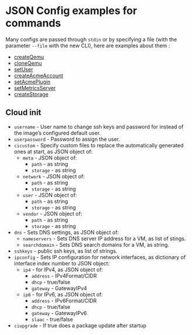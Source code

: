 # JSON Config examples for commands

Many configs are passed through `stdin` or by specifying a file (with the parameter `--file` with the new CLI), here are examples about them :

* [createQemu](./create-qemu.example.json)
* [cloneQemu](./clone-qemu.example.json)
* [setUser](./set-user.example.json)
* [createAcmeAccount](./create-acme-account.example.json)
* [setAcmePlugin](./set-acme-plugin.example.json)
* [setMetricsServer](./set-metrics-server.example.json)
* [createStorage](./create-storage.example.json)

## Cloud init

- `username` - User name to change ssh keys and password for instead of the image’s configured default user.
- `userpassword` - Password to assign the user.
- `cicustom` - Specify custom files to replace the automatically generated ones at start, as JSON object of:
  - `meta` - JSON object of:
    - `path` - as string
    - `storage` - as string
  - `network` - JSON object of:
    - `path` - as string
    - `storage` - as string
  - `user` - JSON object of:
    - `path` - as string
    - `storage` - as string
  - `vendor` - JSON object of:
    - `path` - as string
    - `storage` - as string
- `dns` - Sets DNS settings, as JSON object of:
  - `nameservers` - Sets DNS server IP address for a VM, as list of stings.
  - `searchdomain` - Sets DNS search domains for a VM, as string.
- `sshkeys` - public ssh keys, as list of strings.
- `ipconfig` - Sets IP configuration for network interfaces, as dictionary of interface index number to JSON object:
  - `ip4` - for IPv4, as JSON object of:
    - `address` - IPv4Format/CIDR
    - `dhcp` - true/false
    - `gateway` - GatewayIPv4
  - `ip6` - for IPv6, as JSON object of:
    - `address` - IPv6Format/CIDR
    - `dhcp` - true/false
    - `gateway` - GatewayIPv6
    - `slaac` - true/false
- `ciupgrade` - If true does a package update after startup
